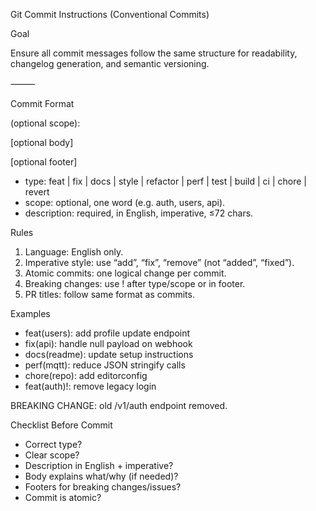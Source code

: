 Git Commit Instructions (Conventional Commits)

Goal

Ensure all commit messages follow the same structure for readability, changelog generation, and semantic versioning.

⸻

Commit Format

<type>(optional scope): <short imperative description>

[optional body]

[optional footer]

- type: feat | fix | docs | style | refactor | perf | test | build | ci | chore | revert
- scope: optional, one word (e.g. auth, users, api).
- description: required, in English, imperative, ≤72 chars.

Rules
1.	Language: English only.
2.	Imperative style: use “add”, “fix”, “remove” (not “added”, “fixed”).
3.	Atomic commits: one logical change per commit.
4.	Breaking changes: use ! after type/scope or in footer.
5.	PR titles: follow same format as commits.

Examples
- feat(users): add profile update endpoint
- fix(api): handle null payload on webhook
- docs(readme): update setup instructions
- perf(mqtt): reduce JSON stringify calls
- chore(repo): add editorconfig
- feat(auth)!: remove legacy login

BREAKING CHANGE: old /v1/auth endpoint removed.

Checklist Before Commit
- Correct type?
- Clear scope?
- Description in English + imperative?
- Body explains what/why (if needed)?
- Footers for breaking changes/issues?
- Commit is atomic?